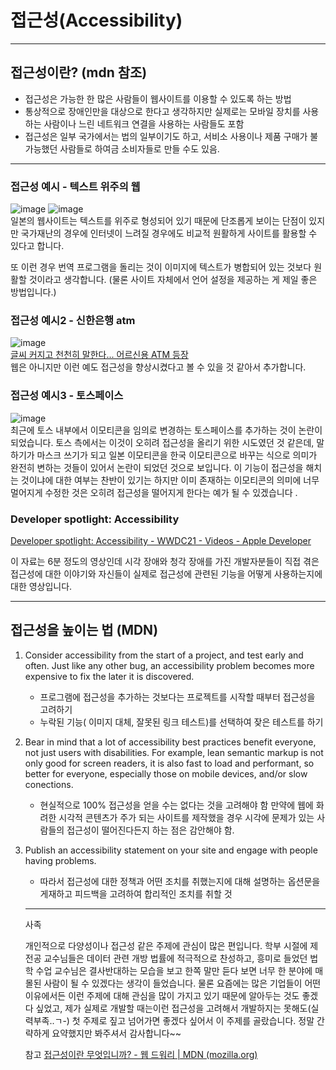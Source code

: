 
# 접근성(Accessibility) 

---

## 접근성이란? (mdn 참조)

- 접근성은 가능한 한 많은 사람들이 웹사이트를 이용할 수 있도록 하는 방법
- 통상적으로 장애인만을 대상으로 한다고 생각하지만 실제로는 모바일 장치를 사용하는 사람이나 느린 네트워크 연결을 사용하는 사람들도 포함
- 접근성은 일부 국가에서는 법의 일부이기도 하고, 서비소 사용이나 제품 구매가 불가능했던 사람들로 하여금 소비자들로 만들 수도 있음.

---

### 접근성 예시 - 텍스트 위주의 웹



![image](https://user-images.githubusercontent.com/97663140/156926290-f92ce810-de41-46e2-a344-036f087e1bb9.png)
![image](https://user-images.githubusercontent.com/97663140/156926345-fffaa53b-393d-4e83-a89f-eac847b3fc0a.png)
<br/>
일본의 웹사이트는 텍스트를 위주로 형성되어 있기 때문에 단조롭게 보이는 단점이 있지만 국가재난의 경우에 인터넷이 느려질 경우에도 비교적 원활하게 사이트를 활용할 수 있다고 합니다. 

또 이런 경우 번역 프로그램을 돌리는 것이 이미지에 텍스트가 병합되어 있는 것보다 원활할 것이라고 생각합니다. (물론 사이트 자체에서 언어 설정을 제공하는 게 제일 좋은 방법입니다.)

### 접근성 예시2 - 신한은행 atm
![image](https://user-images.githubusercontent.com/97663140/156926690-4446f5b8-d4ce-40d8-8c6d-b6a296c87501.png)
<br/>
[글씨 커지고 천천히 말한다... 어르신용 ATM 등장](https://www.chosun.com/economy/economy_general/2021/11/18/YYN2I2SQGJB5PFBDHVTFJM3DGY/)
<br/>
웹은 아니지만 이런 예도 접근성을 향상시켰다고 볼 수 있을 것 같아서 추가합니다.

### 접근성 예시3 - 토스페이스
![image](https://user-images.githubusercontent.com/97663140/156926900-4aad3565-fdb0-4d50-8ee8-e6f2f01303aa.png)
<br/>
최근에 토스 내부에서 이모티콘을 임의로 변경하는 토스페이스를 추가하는 것이 논란이 되었습니다. 토스 측에서는 이것이 오히려 접근성을 올리기 위한 시도였던 것 같은데, 말하기가 마스크 쓰기가 되고 일본 이모티콘을 한국 이모티콘으로 바꾸는 식으로 의미가 완전히 변하는 것들이 있어서 논란이 되었던 것으로 보입니다.
이 기능이 접근성을 해치는 것이냐에 대한 여부는 찬반이 있기는 하지만 이미 존재하는 이모티콘의 의미에 너무 멀어지게 수정한 것은 오히려 접근성을 떨어지게 한다는 예가 될 수 있겠습니다 .

### ****Developer spotlight: Accessibility****

[Developer spotlight: Accessibility - WWDC21 - Videos - Apple Developer](https://developer.apple.com/videos/play/wwdc2021/10318/)

이 자료는 6분 정도의 영상인데 시각 장애와 청각 장애를 가진 개발자분들이 직접 겪은 접근성에 대한 이야기와 자신들이 실제로 접근성에 관련된 기능을 어떻게 사용하는지에 대한 영상입니다. 

---

## 접근성을 높이는 법 (MDN)

1. Consider accessibility from the start of a project, and test early and often. Just like any other bug, an accessibility problem becomes more expensive to fix the later it is discovered.
    - 프로그램에 접근성을 추가하는 것보다는 프로젝트를 시작할 때부터 접근성을 고려하기
    - 누락된 기능( 이미지 대체, 잘못된 링크 테스트)를 선택하여 잦은 테스트를 하기
    
     
    
2. Bear in mind that a lot of accessibility best practices benefit everyone, not just users with disabilities. For example, lean semantic markup is not only good for screen readers, it is also fast to load and performant, so better for everyone, especially those on mobile devices, and/or slow conections.
    - 현실적으로 100% 접근성을 얻을 수는 없다는 것을 고려해야 함 만약에 웹에 화려한 시각적 콘텐츠가 주가 되는 사이트를 제작했을 경우 시각에 문제가 있는 사람들의 접근성이 떨어진다든지 하는 점은 감안해야 함.
3. Publish an accessibility statement on your site and engage with people having problems.
    - 따라서 접근성에 대한 정책과 어떤 조치를 취했는지에 대해 설명하는 옵션문을 게재하고 피드백을 고려하여 합리적인 조치를 취할 것
    
    ---
    
    사족
    
    개인적으로 다양성이나 접근성 같은 주제에 관심이 많은 편입니다. 학부 시절에 제 전공 교수님들은 데이터 관련 개방 법률에 적극적으로 찬성하고, 흥미로 들었던 법학 수업 교수님은 결사반대하는 모습을 보고 한쪽 말만 듣다 보면 너무 한 분야에 매몰된 사람이 될 수 있겠다는 생각이 들었습니다. 물론 요즘에는 많은 기업들이 어떤 이유에서든 이런 주제에 대해 관심을 많이 가지고 있기 때문에 알아두는 것도 좋겠다 싶었고, 제가 실제로 개발할 때는이런 접근성을 고려해서 개발하지는 못해도(실력부족..ㄱ-)  첫 주제로 짚고 넘어가면 좋겠다 싶어서 이 주제를 골랐습니다. 정말 간략하게 요약했지만 봐주셔서 감사합니다~~ 
    
    참고
    [접근성이란 무엇입니까? - 웹 드워리 | MDN (mozilla.org)](https://developer.mozilla.org/ko/docs/Learn/Accessibility/What_is_accessibility)